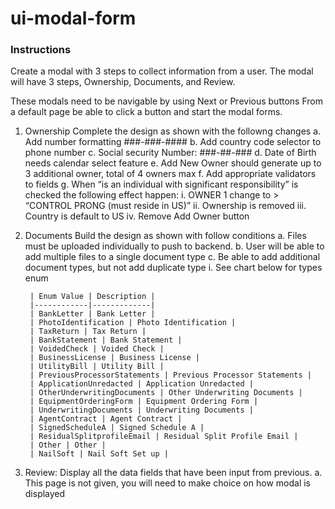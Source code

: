 # ui-modal-form

### Instructions

Create a modal with 3 steps to collect information from a user. The modal will have 3 steps, Ownership, Documents, and Review.

These modals need to be navigable by using Next or Previous buttons
From a default page be able to click a button and start the modal forms.

1. Ownership
  Complete the design as shown with the followng changes
    a. Add number formatting ###-###-####
    b. Add country code selector to phone number
    c. Social security Number: ###-##-###
    d. Date of Birth needs calendar select feature
    e. Add New Owner should generate up to 3 additional owner, total of 4 owners max
    f. Add appropriate validators to fields
    g. When “is an individual with significant responsibility” is checked the following effect happen:
      i. OWNER 1 change to > “CONTROL PRONG (must reside in US)”
      ii. Ownership is removed
      iii. Country is default to US
      iv. Remove Add Owner button
2. Documents
  Build the design as shown with follow conditions
    a. Files must be uploaded individually to push to backend.
    b. User will be able to add multiple files to a single document type
    c. Be able to add additional document types, but not add duplicate type
      i. See chart below for types enum
        
        | Enum Value | Description |
        |------------|-------------|
        | BankLetter | Bank Letter |
        | PhotoIdentification | Photo Identification |
        | TaxReturn | Tax Return |
        | BankStatement | Bank Statement |
        | VoidedCheck | Voided Check |
        | BusinessLicense | Business License |
        | UtilityBill | Utility Bill |
        | PreviousProcessorStatements | Previous Processor Statements |
        | ApplicationUnredacted | Application Unredacted |
        | OtherUnderwritingDocuments | Other Underwriting Documents |
        | EquipmentOrderingForm | Equipment Ordering Form |
        | UnderwritingDocuments | Underwriting Documents |
        | AgentContract | Agent Contract |
        | SignedScheduleA | Signed Schedule A |
        | ResidualSplitprofileEmail | Residual Split Profile Email |
        | Other | Other |
        | NailSoft | Nail Soft Set up |

3. Review: 
  Display all the data fields that have been input from previous. 
    a. This page is not given, you will need to make choice on how modal is 
    displayed